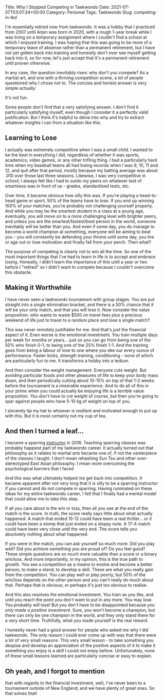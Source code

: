 Title: Why I Stopped Competing in Taekwondo
Date: 2021-07-07T03:01:34+00:00
Category: Personal
Tags: Taekwondo
Slug: competing-in-tkd

I'm essentially retired now from taekwondo. It was a hobby that I practiced
from 2007 until Arjen was born in 2020, with a rough 1-year break while I was
living on a temporary assignment where I couldn't find a school at which I
enjoyed training. I was hoping that this was going to be more of a temporary
leave of absense rather than a permanent retirement, but I have not yet gotten
back into training and honestly don't ever see myself getting back into it, so
for now, let's just accept that it's a permanent retirement until proven
otherwise.

In any case, the question inevitably rises: why don't you compete? As a martial
art, and one with a thriving competition scene, a lot of people questioned why
I chose not to. The concise and honest answer is very simple actually:

It's not fun.

Some people don't find that a very satisfying answer. I don't find it
particularly satisfying myself, even though I consider it a perfectly valid
justification. But I think it's helpful to delve into why and try to extract
whatever insights I can from a situation like this.

## Learning to Lose

I actually was extremely competitive when I was a small child. I wanted to be
the best in everything I did, regardless of whether it was sports, academics,
video games, or any other trifling thing. I had a particularly hard time when
my baseball teams all had losing records when I was 9, 10, 11 and 12, and quit
after that period, mostly because my batting average was about .010 over those
last three seasons. Likewise, I was very competitive in school; I always felt
like I had to outdo my peers on whatever test of smartness was in front of us -
grades, standardised tests, etc.

Over time, it became obvious how silly this was. If you're playing a
head-to-head game or sport, 50% of the teams have to lose. If you end up
winning 100% of your matches, you're probably not challenging yourself
properly. And while you may be the smartest student in a class at a young age,
eventually, you will move on to a more challenging level with brighter peers,
and unless you are the smartest/fastest/best person in the world, someone
inevitably will be better than you. And even if some day, you do manage to
become a world champion at something, everyone will be aiming to beat you - you
will constantly be defending your throne until some day, you tire or age out
or lose motivation and finally fall from your perch. Then what?

The purpose of competing is clearly not to win all the time. So one of the most
important things that I've had to learn in life is to accept and embrace
losing. Honestly, I didn't learn the importance of this until a year or two
before I "retired" so I didn't want to compete because I couldn't overcome this
obstacle.

## Making it Worthwhile

I have never seen a taekwondo tournament with group stages. You are put
straight into a single elimination bracket, and there is a 50% chance that it
will be your only match, and that you will lose it. Now consider the value
proposition: who wants to waste $500 on travel fees plus a precious weekend of
life just to travel to a random place and lose a single match?

This was never remotely justifiable for me. And that's just the financial
aspect of it. Even worse is the emotional investment. You train multiple days
per week for months or years... just so you can go from being one of the 50%
who finish 0-1, to being one of the 25% finish 1-1. And the training goes from
being a labour of love to one where you eke our every ounce of performance.
Faster kicks, strength training, conditioning - none of which are particularly
fun to me. It transforms a hobby into a tedium.

And then consider the weight management. Everyone cuts weight. But avoiding
particular foods and other pleasures of life to keep your body mass down, and
then periodically cutting about 10-15% on top of that 1-2 weeks before the
tournament is a miserable experience. And to do all of this in your prime when
you could actually be enjoying life is a terrible value proposition. You don't
have to cut weight of course, but then you're going to spar against people who
have 5-10 kg of weight on top of you.

I sincerely tip my hat to whoever is resilient and motivated enough to put up
with this. But it is most certainly not my cup of tea.

## And then I turned a leaf...

I became a sparring [instructor][instructors] in 2018. Teaching sparring
classes was probably happiest part of my taekwondo career. It actually turned
out that philosophy as it relates to martial arts became one of, if not the
centerpiece of the classes I taught. I don't mean rehashing Sun Tsu and other
over-stereotyped East Asian philosophy. I mean more overcoming the
psychological barriers that I faced

[instructors]: https://web.archive.org/web/20210707021543/https://www.cwtkd.com/instructors

And this was what ultimately helped me get back into competition. It became
apparent after not very long that it is silly to be a sparring instructor if
you cannot and do not compete in sparring. Having ruminated on these ideas for
my entire taekwondo career, I felt that I finally had a mental model that could
allow me to take this step.

If all you care about is the win or loss, then all you see at the end of the
match is the score. In truth, the score really says little about what actually
happened. A match that ended 15-12 could have been a real thriller... or it
could have been a stomp that just ended on a sloppy note. A 17-4 match could
have been very close until the very end. The score tells you absolutely nothing
about what happened.

If you were in the match, you can ask yourself so much more. Did you play well?
Did you achieve something you are proud of? Do you feel good? These simple
questions are so much more valuable than a score or a binary win/loss. And more
importantly, in my opinion, this is the true path to growth. You see a
competition as a means to evolve and become a better person; to make a stand;
to develop a skill. These are what you really gain from the competition. You
can play well or play poorly, but 50% of the win/loss depends on the other
person and you can't really do much about that. Perhaps that is obvious; or
perhaps it's just too obvious to realise.

And this also resolves the emotional investment. You train as you like, and
until you reach the point you don't want to put in any more. You may lose. You
probably will lose! But you don't have to be disappointed because *you only
made a positive investment*. Sure, you won't become a champion, but there can
only be one champion in the world, and they only stand there for a very short
time. Truthfully, what you made yourself is the real reward.

I honestly never had a good answer for people who asked me why I did taekwondo.
The only reason I could ever come up with was that there were a lot of very
small reasons. This very small lesson - to take something you despise and
develop an appreciation of the positive aspects of it to make it something you
enjoy is a skill I could not enjoy before. Unfortunately, none of these small
lessons learned are particularly concise or easy to explain.

## Oh yeah, and I forgot to mention

that with regards to the financial investment, well, I've never been to
a tournament outside of New England; and we have plenty of great ones. So that
solves that!
